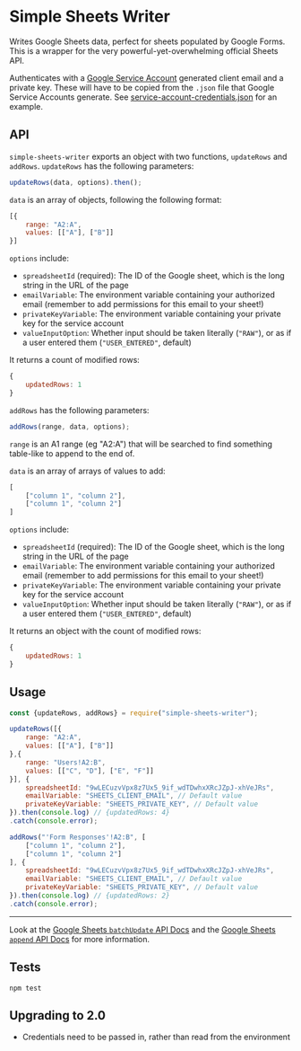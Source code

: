 # Simple Sheets Writer

Writes Google Sheets data, perfect for sheets populated by Google Forms. This is a wrapper for the very powerful-yet-overwhelming official Sheets API.

Authenticates with a [Google Service Account](https://cloud.google.com/iam/docs/understanding-service-accounts) generated client email and a private key. These will have to be copied from the `.json` file that Google Service Accounts generate. See [service-account-credentials.json](service-account-credentials.json) for an example.

## API

`simple-sheets-writer` exports an object with two functions, `updateRows` and `addRows`. `updateRows` has the following parameters:

```js
updateRows(data, options).then();
```

`data` is an array of objects, following the following format:

```js
[{
    range: "A2:A",
    values: [["A"], ["B"]]
}]
```

`options` include:

* `spreadsheetId` (required): The ID of the Google sheet, which is the long string in the URL of the page
* `emailVariable`: The environment variable containing your authorized email (remember to add permissions for this email to your sheet!)
* `privateKeyVariable`: The environment variable containing your private key for the service account
* `valueInputOption`: Whether input should be taken literally (`"RAW"`), or as if a user entered them (`"USER_ENTERED"`, default)

It returns a count of modified rows:

```js
{
    updatedRows: 1
}
```

`addRows` has the following parameters:

```js
addRows(range, data, options);
```

`range` is an A1 range (eg "A2:A") that will be searched to find something table-like to append to the end of.

`data` is an array of arrays of values to add:

```js
[
    ["column 1", "column 2"],
    ["column 1", "column 2"]
]
```

`options` include:

* `spreadsheetId` (required): The ID of the Google sheet, which is the long string in the URL of the page
* `emailVariable`: The environment variable containing your authorized email (remember to add permissions for this email to your sheet!)
* `privateKeyVariable`: The environment variable containing your private key for the service account
* `valueInputOption`: Whether input should be taken literally (`"RAW"`), or as if a user entered them (`"USER_ENTERED"`, default)

It returns an object with the count of modified rows:

```js
{
    updatedRows: 1
}
```

## Usage

```js
const {updateRows, addRows} = require("simple-sheets-writer");

updateRows([{
    range: "A2:A",
    values: [["A"], ["B"]]
},{
    range: "Users!A2:B",
    values: [["C", "D"], ["E", "F"]]
}], {
    spreadsheetId: "9wLECuzvVpx8z7Ux5_9if_wdTDwhxXRcJZpJ-xhVeJRs",
    emailVariable: "SHEETS_CLIENT_EMAIL", // Default value
    privateKeyVariable: "SHEETS_PRIVATE_KEY", // Default value
}).then(console.log) // {updatedRows: 4}
.catch(console.error);

addRows("'Form Responses'!A2:B", [
    ["column 1", "column 2"],
    ["column 1", "column 2"]
], {
    spreadsheetId: "9wLECuzvVpx8z7Ux5_9if_wdTDwhxXRcJZpJ-xhVeJRs",
    emailVariable: "SHEETS_CLIENT_EMAIL", // Default value
    privateKeyVariable: "SHEETS_PRIVATE_KEY", // Default value
}).then(console.log) // {updatedRows: 2}
.catch(console.error);
```

---

Look at the [Google Sheets `batchUpdate` API Docs](https://developers.google.com/sheets/api/reference/rest/v4/spreadsheets.values/batchGet) and the [Google Sheets `append` API Docs](ihttps://developers.google.com/sheets/api/reference/rest/v4/spreadsheets.values/append) for more information.

## Tests

`npm test`

## Upgrading to 2.0

* Credentials need to be passed in, rather than read from the environment
